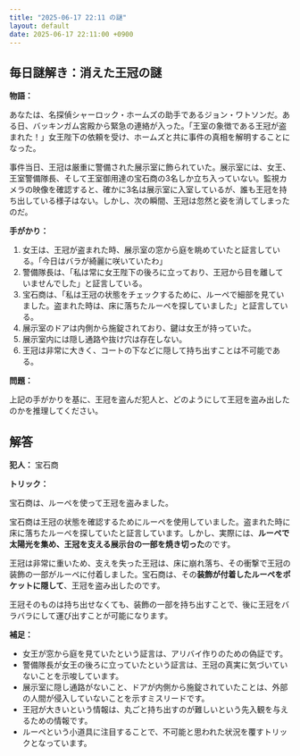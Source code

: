 ```yaml
---
title: "2025-06-17 22:11 の謎"
layout: default
date: 2025-06-17 22:11:00 +0900
---
```

## 毎日謎解き：消えた王冠の謎

**物語：**

あなたは、名探偵シャーロック・ホームズの助手であるジョン・ワトソンだ。ある日、バッキンガム宮殿から緊急の連絡が入った。「王室の象徴である王冠が盗まれた！」女王陛下の依頼を受け、ホームズと共に事件の真相を解明することになった。

事件当日、王冠は厳重に警備された展示室に飾られていた。展示室には、女王、王室警備隊長、そして王室御用達の宝石商の3名しか立ち入っていない。監視カメラの映像を確認すると、確かに3名は展示室に入室しているが、誰も王冠を持ち出している様子はない。しかし、次の瞬間、王冠は忽然と姿を消してしまったのだ。

**手がかり：**

1.  女王は、王冠が盗まれた時、展示室の窓から庭を眺めていたと証言している。「今日はバラが綺麗に咲いていたわ」
2.  警備隊長は、「私は常に女王陛下の後ろに立っており、王冠から目を離していませんでした」と証言している。
3.  宝石商は、「私は王冠の状態をチェックするために、ルーペで細部を見ていました。盗まれた時は、床に落ちたルーペを探していました」と証言している。
4.  展示室のドアは内側から施錠されており、鍵は女王が持っていた。
5.  展示室内には隠し通路や抜け穴は存在しない。
6.  王冠は非常に大きく、コートの下などに隠して持ち出すことは不可能である。

**問題：**

上記の手がかりを基に、王冠を盗んだ犯人と、どのようにして王冠を盗み出したのかを推理してください。

## 解答

**犯人：** 宝石商

**トリック：**

宝石商は、ルーペを使って王冠を盗みました。

宝石商は王冠の状態を確認するためにルーペを使用していました。盗まれた時に床に落ちたルーペを探していたと証言しています。しかし、実際には、**ルーペで太陽光を集め、王冠を支える展示台の一部を焼き切った**のです。

王冠は非常に重いため、支えを失った王冠は、床に崩れ落ち、その衝撃で王冠の装飾の一部がルーペに付着しました。宝石商は、その**装飾が付着したルーペをポケットに隠して**、王冠を盗み出したのです。

王冠そのものは持ち出せなくても、装飾の一部を持ち出すことで、後に王冠をバラバラにして運び出すことが可能になります。

**補足：**

*   女王が窓から庭を見ていたという証言は、アリバイ作りのための偽証です。
*   警備隊長が女王の後ろに立っていたという証言は、王冠の真実に気づいていないことを示唆しています。
*   展示室に隠し通路がないこと、ドアが内側から施錠されていたことは、外部の人間が侵入していないことを示すミスリードです。
*   王冠が大きいという情報は、丸ごと持ち出すのが難しいという先入観を与えるための情報です。
*   ルーペという小道具に注目することで、不可能と思われた状況を覆すトリックとなっています。
